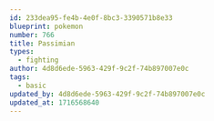 ```yaml
---
id: 233dea95-fe4b-4e0f-8bc3-3390571b8e33
blueprint: pokemon
number: 766
title: Passimian
types:
  - fighting
author: 4d8d6ede-5963-429f-9c2f-74b897007e0c
tags:
  - basic
updated_by: 4d8d6ede-5963-429f-9c2f-74b897007e0c
updated_at: 1716568640
---
```

